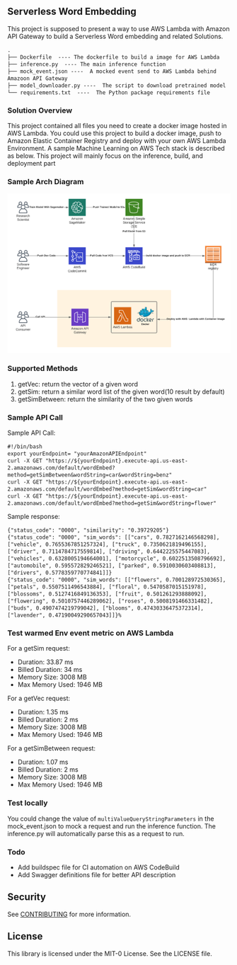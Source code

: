 ## Serverless Word Embedding

This project is supposed to present a way to use AWS Lambda with Amazon API Gateway to build a Serverless Word embedding
and related Solutions.

```shell
.
├── Dockerfile  ---- The dockerfile to build a image for AWS Lambda 
├── inference.py  ---- The main inference function 
├── mock_event.json ----  A mocked event send to AWS Lambda behind Amazoon API Gateway
├── model_downloader.py ----  The script to download pretrained model
└── requirements.txt  ----  The Python package requirements file
```

### Solution Overview

This project contained all files you need to create a docker image hosted in AWS Lambda. You could use this project to
build a docker image, push to Amazon Elastic Container Registry and deploy with your own AWS Lambda Environment. A
sample Machine Learning on AWS Tech stack is described as below. This project will mainly focus on the inference, build,
and deployment part

### Sample Arch Diagram

![Dia](./static/arch.png)

### Supported Methods

1. getVec: return the vector of a given word
2. getSim: return a similar word list of the given word(10 result by default)
3. getSimBetween: return the similarity of the two given words

### Sample API Call

Sample API Call:

```shell
#!/bin/bash
export yourEndpoint= "yourAmazonAPIEndpoint"
curl -X GET "https://${yourEndpoint}.execute-api.us-east-2.amazonaws.com/default/wordEmbed?method=getSimBetween&wordString=car&wordString=benz"
curl -X GET "https://${yourEndpoint}.execute-api.us-east-2.amazonaws.com/default/wordEmbed?method=getSim&wordString=car" 
curl -X GET "https://${yourEndpoint}.execute-api.us-east-2.amazonaws.com/default/wordEmbed?method=getSim&wordString=flower"
```

Sample response:

```shell
{"status_code": "0000", "similarity": "0.39729205"}
{"status_code": "0000", "sim_words": [["cars", 0.7827162146568298], ["vehicle", 0.7655367851257324], ["truck", 0.7350621819496155], ["driver", 0.7114784717559814], ["driving", 0.6442225575447083], ["vehicles", 0.6328005194664001], ["motorcycle", 0.6022513508796692], ["automobile", 0.595572829246521], ["parked", 0.5910030603408813], ["drivers", 0.5778359770774841]]}
{"status_code": "0000", "sim_words": [["flowers", 0.700128972530365], ["petals", 0.5507511496543884], ["floral", 0.5470587015151978], ["blossoms", 0.5127416849136353], ["fruit", 0.501261293888092], ["flowering", 0.5010757446289062], ["roses", 0.5008191466331482], ["buds", 0.4907474219799042], ["blooms", 0.47430336475372314], ["lavender", 0.47190049290657043]]}%
```

### Test warmed Env event metric on AWS Lambda

For a getSim request:

- Duration: 33.87 ms
- Billed Duration: 34 ms
- Memory Size: 3008 MB
- Max Memory Used: 1946 MB

For a getVec request:

- Duration: 1.35 ms
- Billed Duration: 2 ms
- Memory Size: 3008 MB
- Max Memory Used: 1946 MB

For a getSimBetween request:

- Duration: 1.07 ms
- Billed Duration: 2 ms
- Memory Size: 3008 MB
- Max Memory Used: 1946 MB

### Test locally

You could change the value of `multiValueQueryStringParameters` in the mock_event.json to mock a request and run the
inference function. The inference.py will automatically parse this as a request to run.

### Todo

- Add buildspec file for CI automation on AWS CodeBuild
- Add Swagger definitions file for better API description

## Security

See [CONTRIBUTING](CONTRIBUTING.md#security-issue-notifications) for more information.

## License

This library is licensed under the MIT-0 License. See the LICENSE file.

